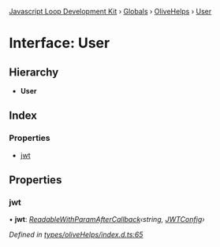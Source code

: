 [Javascript Loop Development Kit](../README.md) › [Globals](../globals.md) › [OliveHelps](../modules/olivehelps.md) › [User](olivehelps.user.md)

# Interface: User

## Hierarchy

* **User**

## Index

### Properties

* [jwt](olivehelps.user.md#jwt)

## Properties

###  jwt

• **jwt**: *[ReadableWithParamAfterCallback](../modules/olivehelps.md#readablewithparamaftercallback)‹string, [JWTConfig](olivehelps.jwtconfig.md)›*

*Defined in [types/oliveHelps/index.d.ts:65](https://github.com/open-olive/loop-development-kit/blob/ba5f0aac/ldk/javascript/src/types/oliveHelps/index.d.ts#L65)*
